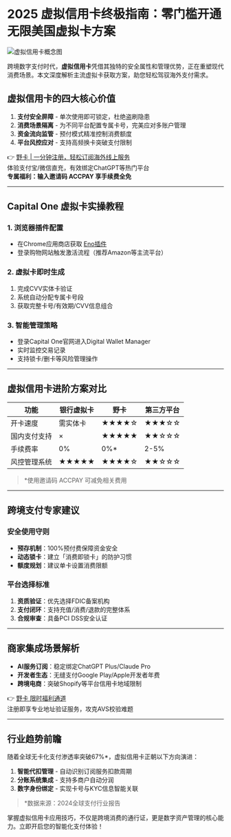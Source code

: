 # 2025 虚拟信用卡终极指南：零门槛开通无限美国虚拟卡方案

![虚拟信用卡概念图](https://via.placeholder.com/800x400?text=Virtual+Credit+Card+Security)

跨境数字支付时代，**虚拟信用卡**凭借其独特的安全属性和管理优势，正在重塑现代消费场景。本文深度解析主流虚拟卡获取方案，助您轻松驾驭海外支付需求。

## 虚拟信用卡的四大核心价值
1. **支付安全屏障** - 单次使用即可锁定，杜绝盗刷隐患
2. **消费场景隔离** - 为不同平台配置专属卡号，完美应对多账户管理
3. **资金流向监管** - 预付模式精准控制消费额度
4. **平台风控应对** - 支持高频换卡突破支付限制

👉 [野卡 | 一分钟注册，轻松订阅海外线上服务](https://bbtdd.com/yeka)  
体验支付宝/微信直充，有效绑定ChatGPT等热门平台  
**专属福利：输入邀请码 ACCPAY 享手续费全免**

---

## Capital One 虚拟卡实操教程
### 1. 浏览器插件配置
- 在Chrome应用商店获取 [Eno插件]()
- 登录购物网站触发激活流程（推荐Amazon等主流平台）

### 2. 虚拟卡即时生成
1. 完成CVV实体卡验证
2. 系统自动分配专属卡号段
3. 获取完整卡号/有效期/CVV信息组合

### 3. 智能管理策略
- 登录Capital One官网进入Digital Wallet Manager
- 实时监控交易记录
- 支持锁卡/删卡等风险管理操作

---

## 虚拟信用卡进阶方案对比

| 功能            | 银行虚拟卡 | 野卡 | 第三方平台 |
|----------------|-----------|----------|------------|
| 开卡速度        | 需实体卡  | ★★★★☆     | ★★★☆☆      |
| 国内支付支持    | ×         | ★★★★★     | ★★☆☆☆      |
| 手续费率        | 0%        | 0%*       | 2-5%       |
| 风控管理系统    | ★★★★★     | ★★★★☆     | ★★☆☆☆      |

> *使用邀请码 ACCPAY 可减免相关费用

---

## 跨境支付专家建议
### 安全使用守则
- **预存机制**：100%预付费保障资金安全
- **动态锁卡**：建立「消费即锁卡」的防护习惯
- **额度规划**：建议单卡设置消费限额

### 平台选择标准
1. **资质验证**：优先选择FDIC备案机构
2. **支付闭环**：支持充值/消费/退款的完整体系
3. **合规审查**：具备PCI DSS安全认证

---

## 商家集成场景解析
- **AI服务订阅**：稳定绑定ChatGPT Plus/Claude Pro
- **开发者生态**：无缝支付Google Play/Apple开发者年费
- **跨境电商**：突破Shopify等平台信用卡地域限制

👉 [野卡 限时福利通道](https://bbtdd.com/yeka)  
注册即享专业地址验证服务，攻克AVS校验难题

---

## 行业趋势前瞻
随着全球无卡化支付渗透率突破67%*，虚拟信用卡正朝以下方向演进：
1. **智能代扣管理** - 自动识别订阅服务扣款周期
2. **分账系统集成** - 支持多商户自动分润
3. **数字身份绑定** - 实现卡号与KYC信息智能关联

> *数据来源：2024全球支付行业报告

掌握虚拟信用卡应用技巧，不仅是跨境消费的通行证，更是数字资产管理的核心能力。立即开启您的智能化支付体验！